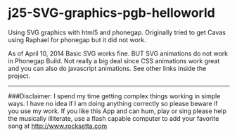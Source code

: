 j25-SVG-graphics-pgb-helloworld
=========================

Using SVG graphics with html5 and phonegap. Originally tried to get Cavas using Raphael for phonegap but it did not work.


As of April 10, 2014 Basic SVG works fine. BUT SVG animations do not work in Phonegap Build. Not really a big deal since CSS animations work great and you can also do javascript animations. See other links inside the project.










************************************************************************************************************

###Disclaimer: I spend my time getting complex things working in simple ways. I have no idea if I am doing anything correctly so please beware if you use my work. If you like this App and can hum, play or sing please help the musically illiterate, use a flash capable computer to add your favorite song at http://www.rocksetta.com 



